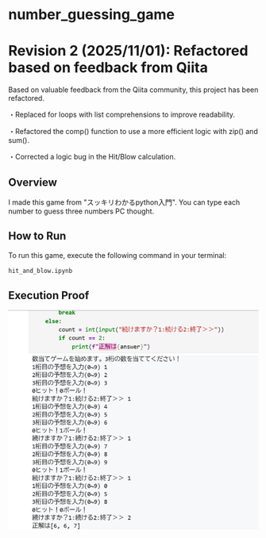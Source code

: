 # number_guessing_game
# Revision 2 (2025/11/01): Refactored based on feedback from Qiita
Based on valuable feedback from the Qiita community, this project has been refactored. 

・Replaced for loops with list comprehensions to improve readability. 

・Refactored the comp() function to use a more efficient logic with zip() and sum().

・Corrected a logic bug in the Hit/Blow calculation.
## Overview
I made this game from "スッキリわかるpython入門".
You can type each number to guess three numbers PC thought.

## How to Run
To run this game, execute the following command in your terminal:
```python
hit_and_blow.ipynb
```
## Execution Proof
![Execution Proof](execution_proof.png)
